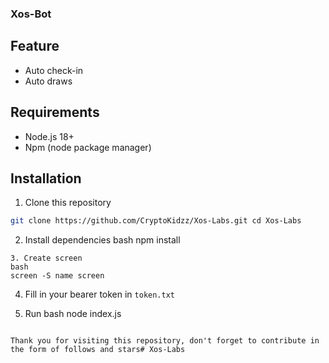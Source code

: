 ### Xos-Bot

## Feature
- Auto check-in
- Auto draws

## Requirements
- Node.js 18+
- Npm (node package manager)

## Installation
1. Clone this repository
```bash
git clone https://github.com/CryptoKidzz/Xos-Labs.git cd Xos-Labs
```
2. Install dependencies
bash
npm install
```
3. Create screen 
bash
screen -S name screen
```
4. Fill in your bearer token in `token.txt`

5. Run
bash
node index.js
```

Thank you for visiting this repository, don't forget to contribute in the form of follows and stars# Xos-Labs
